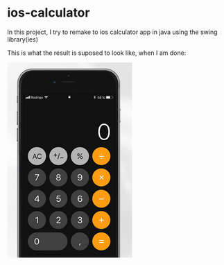 # ios-calculator
In this project, I try to remake to ios calculator app in java using the swing library(ies)

This is what the result is suposed to look like, when I am done:

![alt text](https://github.com/Sebastian-Sonne/ios-calculator/blob/main/IOS%20calculator.png)
